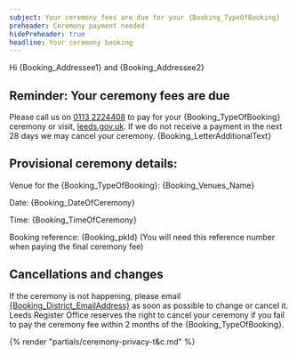 ```yaml
---
subject: Your ceremony fees are due for your {Booking_TypeOfBooking}
preheader: Ceremony payment needed 
hidePreheader: true
headline: Your ceremony booking
---
```


Hi {Booking_Addressee1} and {Booking_Addressee2}

## Reminder: Your ceremony fees are due
Please call us on <a href="tel:+441132224408">0113 2224408</a> to pay for your {Booking_TypeOfBooking} ceremony or visit, [leeds.gov.uk](https://www.leeds.gov.uk/births-deaths-and-marriages/ceremonies). If we do not receive a payment in the next 28 days we may cancel your ceremony. {Booking_LetterAdditionalText}


## Provisional ceremony details:
Venue for the {Booking_TypeOfBooking}: {Booking_Venues_Name}

Date: {Booking_DateOfCeremony}

Time: {Booking_TimeOfCeremony}

Booking reference: {Booking_pkId} (You will need this reference number when paying the final ceremony fee)


## Cancellations and changes
If the ceremony is not happening, please email <a href="mailto:{Booking_District_EmailAddress}">{Booking_District_EmailAddress}</a> as soon as possible to change or cancel it. Leeds Register Office reserves the right to cancel your ceremony if you fail to pay the ceremony fee within 2 months of the {Booking_TypeOfBooking}.


{% render "partials/ceremony-privacy-t&c.md" %}
